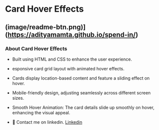 # Card Hover Effects
## (image/readme-btn.png)](https://adityamamta.github.io/spend-in/)
### About Card Hover Effects

- Built using HTML and CSS to enhance the user experience.
- esponsive card grid layout with animated hover effects.
- Cards display location-based content and feature a sliding effect on hover.
- Mobile-friendly design, adjusting seamlessly across different screen sizes.
- Smooth Hover Animation: The card details slide up smoothly on hover, enhancing the visual appeal.

- 💼 Contact me on linkedin. [Linkedin](https://www.linkedin.com/in/adityamamta/)
